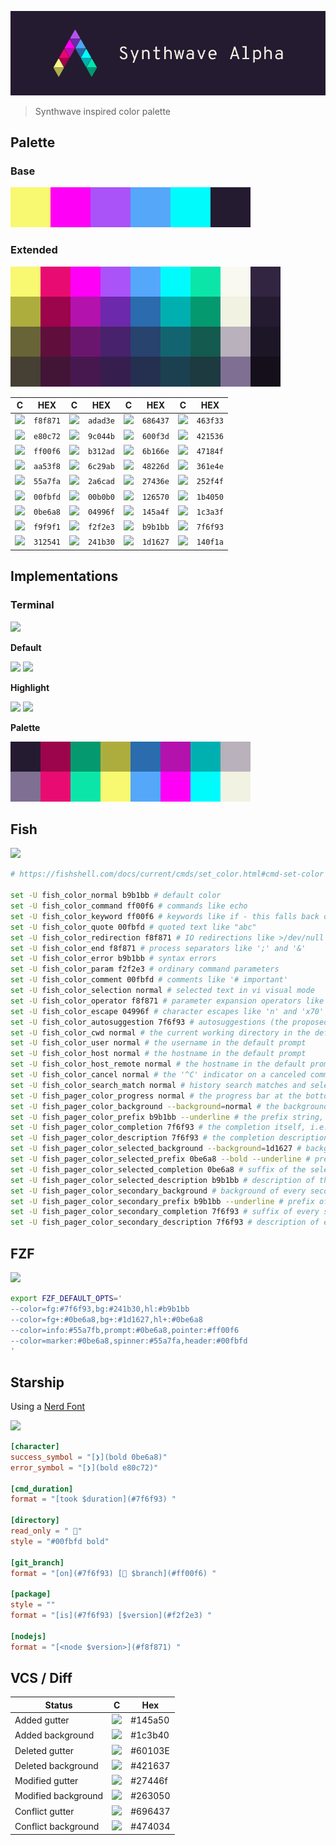 
![](./assets/synthwave_alpha_logo.png)
> Synthwave inspired color palette

## Palette

### Base
![](./assets/palette_base.png)

### Extended
![](./assets/palette_extended.png)

C | HEX | C | HEX | C | HEX | C | HEX
--- | --- | --- | --- | --- | --- | --- | ---
![](https://via.placeholder.com/20/f8f871/?text=+) | `f8f871` | ![](https://via.placeholder.com/20/adad3e/?text=+) | `adad3e` | ![](https://via.placeholder.com/20/686437/?text=+) | `686437` | ![](https://via.placeholder.com/20/463f33/?text=+) | `463f33`
![](https://via.placeholder.com/20/e80c72/?text=+) | `e80c72` | ![](https://via.placeholder.com/20/9c044b/?text=+) | `9c044b` | ![](https://via.placeholder.com/20/600f3d/?text=+) | `600f3d` | ![](https://via.placeholder.com/20/421536/?text=+) | `421536`
![](https://via.placeholder.com/20/ff00f6/?text=+) | `ff00f6` | ![](https://via.placeholder.com/20/b312ad/?text=+) | `b312ad` | ![](https://via.placeholder.com/20/6b166e/?text=+) | `6b166e` | ![](https://via.placeholder.com/20/47184f/?text=+) | `47184f`
![](https://via.placeholder.com/20/aa53f8/?text=+) | `aa53f8` | ![](https://via.placeholder.com/20/6c29ab/?text=+) | `6c29ab` | ![](https://via.placeholder.com/20/48226d/?text=+) | `48226d` | ![](https://via.placeholder.com/20/361e4e/?text=+) | `361e4e`
![](https://via.placeholder.com/20/55a7fa/?text=+) | `55a7fa` | ![](https://via.placeholder.com/20/2a6cad/?text=+) | `2a6cad` | ![](https://via.placeholder.com/20/27436e/?text=+) | `27436e` | ![](https://via.placeholder.com/20/252f4f/?text=+) | `252f4f`
![](https://via.placeholder.com/20/00fbfd/?text=+) | `00fbfd` | ![](https://via.placeholder.com/20/00b0b0/?text=+) | `00b0b0` | ![](https://via.placeholder.com/20/126570/?text=+) | `126570` | ![](https://via.placeholder.com/20/1b4050/?text=+) | `1b4050`
![](https://via.placeholder.com/20/0be6a8/?text=+) | `0be6a8` | ![](https://via.placeholder.com/20/04996f/?text=+) | `04996f` | ![](https://via.placeholder.com/20/145a4f/?text=+) | `145a4f` | ![](https://via.placeholder.com/20/1c3a3f/?text=+) | `1c3a3f`
![](https://via.placeholder.com/20/f9f9f1/?text=+) | `f9f9f1` | ![](https://via.placeholder.com/20/f2f2e3/?text=+) | `f2f2e3` | ![](https://via.placeholder.com/20/b9b1bb/?text=+) | `b9b1bb` | ![](https://via.placeholder.com/20/7f6f93/?text=+) | `7f6f93`
![](https://via.placeholder.com/20/312541/?text=+) | `312541` | ![](https://via.placeholder.com/20/241b30/?text=+) | `241b30` | ![](https://via.placeholder.com/20/1d1627/?text=+) | `1d1627` | ![](https://via.placeholder.com/20/140f1a/?text=+) | `140f1a`


## Implementations

### Terminal
![](https://via.placeholder.com/640x240/dddddd/?text=screenshot)

**Default**

![](https://via.placeholder.com/48/f2f2e3/?text=+)
![](https://via.placeholder.com/48/241b30/?text=+)

**Highlight**

![](https://via.placeholder.com/48/241b30/?text=+)
![](https://via.placeholder.com/48/0be6a8/?text=+)

**Palette**

![](./assets/palette_terminal.png)

## Fish
![](https://via.placeholder.com/640x240/dddddd/?text=screenshot)
```sh
# https://fishshell.com/docs/current/cmds/set_color.html#cmd-set-color

set -U fish_color_normal b9b1bb # default color
set -U fish_color_command ff00f6 # commands like echo
set -U fish_color_keyword ff00f6 # keywords like if - this falls back on the command color if unset
set -U fish_color_quote 00fbfd # quoted text like "abc"
set -U fish_color_redirection f8f871 # IO redirections like >/dev/null
set -U fish_color_end f8f871 # process separators like ';' and '&'
set -U fish_color_error b9b1bb # syntax errors
set -U fish_color_param f2f2e3 # ordinary command parameters
set -U fish_color_comment 00fbfd # comments like '# important'
set -U fish_color_selection normal # selected text in vi visual mode
set -U fish_color_operator f8f871 # parameter expansion operators like '*' and '~'
set -U fish_color_escape 04996f # character escapes like 'n' and 'x70'
set -U fish_color_autosuggestion 7f6f93 # autosuggestions (the proposed rest of a command)
set -U fish_color_cwd normal # the current working directory in the default prompt
set -U fish_color_user normal # the username in the default prompt
set -U fish_color_host normal # the hostname in the default prompt
set -U fish_color_host_remote normal # the hostname in the default prompt for remote sessions (like ssh)
set -U fish_color_cancel normal # the '^C' indicator on a canceled command
set -U fish_color_search_match normal # history search matches and selected pager items (background only)
set -U fish_pager_color_progress normal # the progress bar at the bottom left corner
set -U fish_pager_color_background --background=normal # the background color of a line
set -U fish_pager_color_prefix b9b1bb --underline # the prefix string, i.e. the string that is to be completed
set -U fish_pager_color_completion 7f6f93 # the completion itself, i.e. the proposed rest of the string
set -U fish_pager_color_description 7f6f93 # the completion description
set -U fish_pager_color_selected_background --background=1d1627 # background of the selected completion
set -U fish_pager_color_selected_prefix 0be6a8 --bold --underline # prefix of the selected completion
set -U fish_pager_color_selected_completion 0be6a8 # suffix of the selected completion
set -U fish_pager_color_selected_description b9b1bb # description of the selected completion
set -U fish_pager_color_secondary_background # background of every second unselected completion
set -U fish_pager_color_secondary_prefix b9b1bb --underline # prefix of every second unselected completion
set -U fish_pager_color_secondary_completion 7f6f93 # suffix of every second unselected completion
set -U fish_pager_color_secondary_description 7f6f93 # description of every second unselected completion

```

## FZF
![](https://via.placeholder.com/640x240/dddddd/?text=screenshot)
```sh
export FZF_DEFAULT_OPTS='
--color=fg:#7f6f93,bg:#241b30,hl:#b9b1bb
--color=fg+:#0be6a8,bg+:#1d1627,hl+:#0be6a8
--color=info:#55a7fb,prompt:#0be6a8,pointer:#ff00f6
--color=marker:#0be6a8,spinner:#55a7fa,header:#00fbfd
'

```

## Starship
Using a [Nerd Font](https://www.nerdfonts.com/)

![](https://via.placeholder.com/640x240/dddddd/?text=screenshot)

```toml
[character]
success_symbol = "[❯](bold 0be6a8)"
error_symbol = "[❯](bold e80c72)"

[cmd_duration]
format = "[took $duration](#7f6f93) "

[directory]
read_only = " "
style = "#00fbfd bold"

[git_branch]
format = "[on](#7f6f93) [ $branch](#ff00f6) "

[package]
style = ""
format = "[is](#7f6f93) [$version](#f2f2e3) "

[nodejs]
format = "[<node $version>](#f8f871) "

```

## VCS / Diff

Status | C | Hex
--- | --- | ---
Added gutter  | ![](https://via.placeholder.com/24/145a50/?text=+) | #145a50
Added background | ![](https://via.placeholder.com/24/1c3b40/?text=+) | #1c3b40
Deleted gutter  | ![](https://via.placeholder.com/24/60103E/?text=+) | #60103E
Deleted background | ![](https://via.placeholder.com/24/421637/?text=+) | #421637
Modified gutter  | ![](https://via.placeholder.com/24/27446f/?text=+) | #27446f
Modified background | ![](https://via.placeholder.com/24/263050/?text=+) | #263050
Conflict gutter  | ![](https://via.placeholder.com/24/696437/?text=+) | #696437
Conflict background | ![](https://via.placeholder.com/24/474034/?text=+) | #474034

